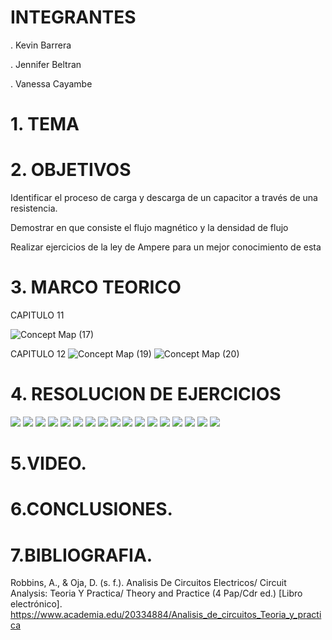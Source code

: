 # INTEGRANTES

. Kevin Barrera

. Jennifer Beltran

. Vanessa Cayambe

# 1. TEMA


# 2. OBJETIVOS

Identificar el proceso de carga y descarga de un capacitor a través de una resistencia.

Demostrar en que consiste el flujo magnético y la densidad de flujo

Realizar ejercicios de la ley de Ampere para un mejor conocimiento de esta

# 3. MARCO TEORICO

CAPITULO 11

![Concept Map (17)](https://user-images.githubusercontent.com/84421020/127560127-cac67b16-7264-4e2f-af5b-7f852b3cd031.jpg)


CAPITULO 12
![Concept Map (19)](https://user-images.githubusercontent.com/84421020/127560426-d11471ce-7ac7-4d80-ae8d-8c39b2f9c959.jpg)
![Concept Map (20)](https://user-images.githubusercontent.com/84421020/127560774-79928131-8bdd-4de6-a0d2-20c0f75f2108.jpg)



# 4. RESOLUCION DE EJERCICIOS
![](https://github.com/Kevinsan21/imagenes-DEBER-3P2/blob/main/11%20y%2012_page-0001.jpg)
![](https://github.com/Kevinsan21/imagenes-DEBER-3P2/blob/main/11%20y%2012_page-0002.jpg)
![](https://github.com/Kevinsan21/imagenes-DEBER-3P2/blob/main/11%20y%2012_page-0003.jpg)
![](https://github.com/Kevinsan21/imagenes-DEBER-3P2/blob/main/11%20y%2012_page-0004.jpg)
![](https://github.com/Kevinsan21/imagenes-DEBER-3P2/blob/main/11%20y%2012_page-0005.jpg)
![](https://github.com/Kevinsan21/imagenes-DEBER-3P2/blob/main/11%20y%2012_page-0006.jpg)
![](https://github.com/Kevinsan21/imagenes-DEBER-3P2/blob/main/11%20y%2012_page-0007.jpg)
![](https://github.com/Kevinsan21/imagenes-DEBER-3P2/blob/main/11%20y%2012_page-0008.jpg)
![](https://github.com/Kevinsan21/imagenes-DEBER-3P2/blob/main/11%20y%2012_page-0009.jpg)
![](https://github.com/Kevinsan21/imagenes-DEBER-3P2/blob/main/11%20y%2012_page-0010.jpg)
![](https://github.com/Kevinsan21/imagenes-DEBER-3P2/blob/main/11%20y%2012_page-0011.jpg)
![](https://github.com/Kevinsan21/imagenes-DEBER-3P2/blob/main/11%20y%2012_page-0012.jpg)
![](https://github.com/Kevinsan21/imagenes-DEBER-3P2/blob/main/11%20y%2012_page-0013.jpg)
![](https://github.com/Kevinsan21/imagenes-DEBER-3P2/blob/main/11%20y%2012_page-0014.jpg)
![](https://github.com/Kevinsan21/imagenes-DEBER-3P2/blob/main/11%20y%2012_page-0015.jpg)
![](https://github.com/Kevinsan21/imagenes-DEBER-3P2/blob/main/11%20y%2012_page-0016.jpg)
![](https://github.com/Kevinsan21/imagenes-DEBER-3P2/blob/main/11%20y%2012_page-0017.jpg)
# 5.VIDEO.



# 6.CONCLUSIONES.


# 7.BIBLIOGRAFIA.

Robbins, A., & Oja, D. (s. f.). Analisis De Circuitos Electricos/ Circuit Analysis: Teoria Y Practica/ Theory and Practice (4 Pap/Cdr ed.) [Libro electrónico]. https://www.academia.edu/20334884/Analisis_de_circuitos_Teoria_y_practica
